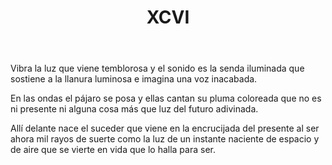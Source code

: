 ﻿---
title: XCVI
categories:
- 111 sonetos
---

Vibra la luz que viene temblorosa
y el sonido es la senda iluminada
que sostiene a la llanura luminosa
e imagina una voz inacabada.

En las ondas el pájaro se posa
y ellas cantan su pluma coloreada
que no es ni presente ni alguna cosa
más que luz del futuro adivinada.

Allí delante nace el suceder
que viene en la encrucijada del presente 
al ser ahora mil rayos de suerte
como la luz de un instante naciente
de espacio y de aire que se vierte
en vida que lo halla para ser.
